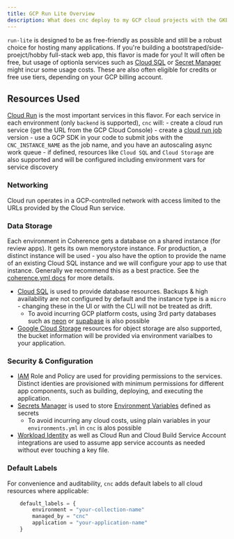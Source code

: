 ```yaml
---
title: GCP Run Lite Overview
description: What does cnc deploy to my GCP cloud projects with the GKE flavor?
---
```

`run-lite` is designed to be as free-friendly as possible and still be a robust choice for hosting many applications. If you're building a bootstraped/side-proejct/hobby full-stack web app, this flavor is made for you! It will often be free, but usage of optionla services such as [Cloud SQL](https://cloud.google.com/sql/docs) or [Secret Manager](https://cloud.google.com/secret-manager/docs) might incur some usage costs. These are also often eligible for credits or free use tiers, depending on your GCP billing account.

## Resources Used

[Cloud Run](https://cloud.google.com/cloud-run/docs) is the most important services in this flavor. For each service in each environment (only `backend` is supported), `cnc` will:
    - create a cloud run service (get the URL from the GCP Cloud Console)
    - create a [cloud run job](https://cloud.google.com/run/docs/create-jobs) version
        - use a GCP SDK in your code to submit jobs with the `CNC_INSTANCE_NAME` as the job name, and you have an autoscaling async work queue
    - if defined, resources like `Cloud SQL` and `Cloud Storage` are also supported and will be configured including environment vars for service discovery

### Networking

Cloud run operates in a GCP-controlled network with access limited to the URLs provided by the Cloud Run service.

### Data Storage

Each environment in Coherence gets a database on a shared instance (for review apps). It gets its own memorystore instance. For production, a distinct instance will be used - you also have the option to provide the name of an existing Cloud SQL instance and we will configure your app to use that instance. Generally we recommend this as a best practice. See the [coherence.yml docs](docs/configuration/coherenceyml#use-existing-databases) for more details.

- [Cloud SQL](https://cloud.google.com/sql/docs) is used to provide database resources. Backups & high availability are not configured by default and the instance type is a `micro` - changing these in the UI or with the CLI will not be treated as drift.
    - To avoid incurring GCP platform costs, using 3rd party databases such as [neon]() or [supabase]() is also possible
- [Google Cloud Storage](https://cloud.google.com/storage/docs) resources for object storage are also supported, the bucket information will be provided via environment varialbes to your application.

### Security & Configuration
- [IAM](https://cloud.google.com/iam) Role and Policy are used for providing permissions to the services. Distinct identies are provisioned with minimum permissions for different app components, such as building, deploying, and executing the application.
- [Secrets Manager](https://cloud.google.com/secret-manager/docs) is used to store [Environment Variables](/docs/reference/environment-variables) defined as secrets
    - To avoid incurring any cloud costs, using plain variables in your `environments.yml` in `cnc` is alos possible
- [Workload Identity](https://cloud.google.com/kubernetes-engine/docs/how-to/workload-identity) as well as Cloud Run and Cloud Build Service Account integrations are used to assume app service accounts as needed without ever touching a key file.

### Default Labels

For convenience and auditability, `cnc` adds default labels to all cloud resources where applicable:
```terraform
    default_labels = {
        environment = "your-collection-name"
        managed_by = "cnc"
        application = "your-application-name"
    }
```